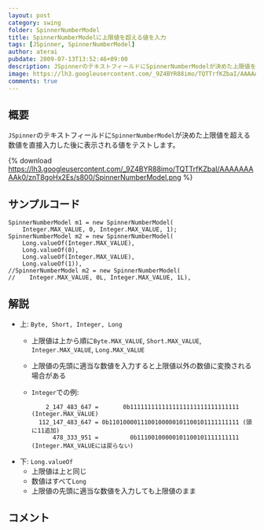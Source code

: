 ```yaml
---
layout: post
category: swing
folder: SpinnerNumberModel
title: SpinnerNumberModelに上限値を超える値を入力
tags: [JSpinner, SpinnerNumberModel]
author: aterai
pubdate: 2009-07-13T13:52:46+09:00
description: JSpinnerのテキストフィールドにSpinnerNumberModelが決めた上限値を超える数値を直接入力した後に表示される値をテストします。
image: https://lh3.googleusercontent.com/_9Z4BYR88imo/TQTTrfKZbaI/AAAAAAAAAk0/znT8goHx2Es/s800/SpinnerNumberModel.png
comments: true
---
```

## 概要
`JSpinner`のテキストフィールドに`SpinnerNumberModel`が決めた上限値を超える数値を直接入力した後に表示される値をテストします。

{% download https://lh3.googleusercontent.com/_9Z4BYR88imo/TQTTrfKZbaI/AAAAAAAAAk0/znT8goHx2Es/s800/SpinnerNumberModel.png %}

## サンプルコード
<pre class="prettyprint"><code>SpinnerNumberModel m1 = new SpinnerNumberModel(
    Integer.MAX_VALUE, 0, Integer.MAX_VALUE, 1);
SpinnerNumberModel m2 = new SpinnerNumberModel(
    Long.valueOf(Integer.MAX_VALUE),
    Long.valueOf(0),
    Long.valueOf(Integer.MAX_VALUE),
    Long.valueOf(1)),
//SpinnerNumberModel m2 = new SpinnerNumberModel(
//    Integer.MAX_VALUE, 0L, Integer.MAX_VALUE, 1L),
</code></pre>

## 解説
- 上: `Byte, Short, Integer, Long`
    - 上限値は上から順に`Byte.MAX_VALUE`, `Short.MAX_VALUE`, `Integer.MAX_VALUE`, `Long.MAX_VALUE`
    - 上限値の先頭に適当な数値を入力すると上限値以外の数値に変換される場合がある
    - `Integer`での例:
    
    		  2_147_483_647 =       0b1111111111111111111111111111111 (Integer.MAX_VALUE)
    		112_147_483_647 = 0b1101000011100100000101100101111111111 (頭に11追加)
    		    478_333_951 =         0b11100100000101100101111111111 (Integer.MAX_VALUEには戻らない)
- 下: `Long.valueOf`
    - 上限値は上と同じ
    - 数値はすべて`Long`
    - 上限値の先頭に適当な数値を入力しても上限値のまま

<!-- dummy comment line for breaking list -->

## コメント
